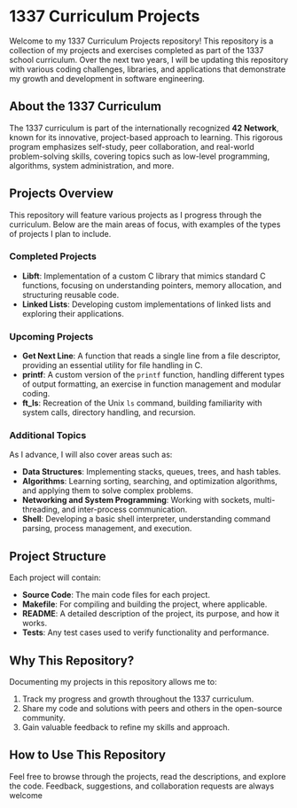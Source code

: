 # 1337 Curriculum Projects

Welcome to my 1337 Curriculum Projects repository! This repository is a collection of my projects and exercises completed as part of the 1337 school curriculum. Over the next two years, I will be updating this repository with various coding challenges, libraries, and applications that demonstrate my growth and development in software engineering.

## About the 1337 Curriculum

The 1337 curriculum is part of the internationally recognized **42 Network**, known for its innovative, project-based approach to learning. This rigorous program emphasizes self-study, peer collaboration, and real-world problem-solving skills, covering topics such as low-level programming, algorithms, system administration, and more.

## Projects Overview

This repository will feature various projects as I progress through the curriculum. Below are the main areas of focus, with examples of the types of projects I plan to include.

### Completed Projects

- **Libft**: Implementation of a custom C library that mimics standard C functions, focusing on understanding pointers, memory allocation, and structuring reusable code.
- **Linked Lists**: Developing custom implementations of linked lists and exploring their applications.

### Upcoming Projects

- **Get Next Line**: A function that reads a single line from a file descriptor, providing an essential utility for file handling in C.
- **printf**: A custom version of the `printf` function, handling different types of output formatting, an exercise in function management and modular coding.
- **ft_ls**: Recreation of the Unix `ls` command, building familiarity with system calls, directory handling, and recursion.

### Additional Topics

As I advance, I will also cover areas such as:

- **Data Structures**: Implementing stacks, queues, trees, and hash tables.
- **Algorithms**: Learning sorting, searching, and optimization algorithms, and applying them to solve complex problems.
- **Networking and System Programming**: Working with sockets, multi-threading, and inter-process communication.
- **Shell**: Developing a basic shell interpreter, understanding command parsing, process management, and execution.

## Project Structure

Each project will contain:

- **Source Code**: The main code files for each project.
- **Makefile**: For compiling and building the project, where applicable.
- **README**: A detailed description of the project, its purpose, and how it works.
- **Tests**: Any test cases used to verify functionality and performance.

## Why This Repository?

Documenting my projects in this repository allows me to:

1. Track my progress and growth throughout the 1337 curriculum.
2. Share my code and solutions with peers and others in the open-source community.
3. Gain valuable feedback to refine my skills and approach.

## How to Use This Repository

Feel free to browse through the projects, read the descriptions, and explore the code. Feedback, suggestions, and collaboration requests are always welcome
